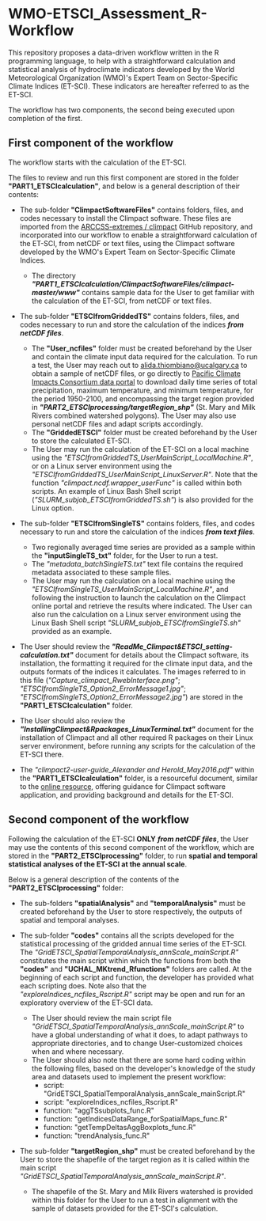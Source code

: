 # **WMO-ETSCI_Assessment_R-Workflow**

This repository proposes a data-driven workflow written in the R programming language, to help with a straightforward calculation and statistical analysis of hydroclimate indicators developed by the World Meteorological Organization (WMO)'s Expert Team on Sector-Specific Climate Indices (ET-SCI). These indicators are hereafter referred to as the ET-SCI. 

The workflow has two components, the second being executed upon completion of the first.


## **First component of the workflow**

The workflow starts with the calculation of the ET-SCI. 

The files to review and run this first component are stored in the folder **"PART1_ETSCIcalculation"**, and below is a general description of their contents:

- The sub-folder **"ClimpactSoftwareFiles"** contains folders, files, and codes necessary to install the Climpact software. These files are imported from the [ARCCSS-extremes / climpact](https://github.com/ARCCSS-extremes/climpact/) GitHub repository, and incorporated into our workflow to enable a straightforward calculation of the ET-SCI, from netCDF or text files, using the Climpact software developed by the WMO's Expert Team on Sector-Specific Climate Indices. 
    - The directory ***"PART1_ETSCIcalculation/ClimpactSoftwareFiles/climpact-master/www"*** contains sample data for the User to get familiar with the calculation of the ET-SCI, from netCDF or text files.

- The sub-folder **"ETSCIfromGriddedTS"** contains folders, files, and codes necessary to run and store the calculation of the indices ***from netCDF files***. 
    - The **"User_ncfiles"** folder must be created beforehand by the User and contain the climate input data required for the calculation. To run a test, the User may reach out to alida.thiombiano@ucalgary.ca to obtain a sample of netCDF files, or go directly to [Pacific Climate Impacts Consortium data portal](https://data.pacificclimate.org/portal/downscaled_cmip6_multi/map/) to download daily time series of total precipitation, maximum temperature, and minimum temperature, for the period 1950-2100, and encompassing the target region provided in ***"PART2_ETSCIprocessing/targetRegion_shp"*** (St. Mary and Milk Rivers combined watershed polygons). The User may also use personal netCDF files and adapt scripts accordingly.
    - The **"GriddedETSCI"** folder must be created beforehand by the User to store the calculated ET-SCI.
    - The User may run the calculation of the ET-SCI on a local machine using the *"ETSCIfromGriddedTS_UserMainScript_LocalMachine.R"*, or on a Linux server environment using the *"ETSCIfromGriddedTS_UserMainScript_LinuxServer.R"*. Note that the function *"climpact.ncdf.wrapper_userFunc"* is called within both scripts. An example of Linux Bash Shell script (*"SLURM_subjob_ETSCIfromGriddedTS.sh"*) is also provided for the Linux option.

- The sub-folder **"ETSCIfromSingleTS"** contains folders, files, and codes necessary to run and store the calculation of the indices ***from text files***. 
    - Two regionally averaged time series are provided as a sample within the **"inputSingleTS_txt"** folder, for the User to run a test.
    - The *"metadata_batchSingleTS.txt"* text file contains the required metadata associated to these sample files.
    - The User may run the calculation on a local machine using the *"ETSCIfromSingleTS_UserMainScript_LocalMachine.R"*, and following the instruction to launch the calculation on the Climpact online portal and retrieve the results where indicated. The User can also run the calculation on a Linux server environment using the Linux Bash Shell script *"SLURM_subjob_ETSCIfromSingleTS.sh"* provided as an example.

- The User should review the ***"ReadMe_Climpact&ETSCI_setting-calculation.txt"*** document for details about the Climpact software, its installation, the formatting it required for the climate input data, and the outputs formats of the indices it calculates. The images referred to in this file (*"Capture_climpact_RwebInterface.png"*; *"ETSCIfromSingleTS_Option2_ErrorMessage1.jpg"*; *"ETSCIfromSingleTS_Option2_ErrorMessage2.jpg"*) are stored in the **"PART1_ETSCIcalculation"** folder.

- The User should also review the ***"InstallingClimpact&Rpackages_LinuxTerminal.txt"*** document for the installation of Climpact and all other required R packages on their Linux server environment, before running any scripts for the calculation of the ET-SCI there.

- The *"climpact2-user-guide_Alexander and Herold_May2016.pdf"* within the **"PART1_ETSCIcalculation"** folder, is a resourceful document, similar to the [online resource](https://github.com/ARCCSS-extremes/climpact/blob/master/www/user_guide/Climpact_user_guide.md), offering guidance for Climpact software application, and providing background and details for the ET-SCI.  


## **Second component of the workflow**

Following the calculation of the ET-SCI **ONLY** ***from netCDF files***, the User may use the contents of this second component of the workflow, which are stored in the **"PART2_ETSCIprocessing"** folder, to run **spatial and temporal statistical analyses of the ET-SCI at the annual scale**.

Below is a general description of the contents of the **"PART2_ETSCIprocessing"** folder:

- The sub-folders **"spatialAnalysis"** and **"temporalAnalysis"** must be created beforehand by the User to store respectively, the outputs of spatial and temporal analyses.

- The sub-folder **"codes"** contains all the scripts developed for the statistical processing of the gridded annual time series of the ET-SCI. The *"GridETSCI_SpatialTemporalAnalysis_annScale_mainScript.R"* constitutes the main script within which the functions from both the **"codes"** and **"UCHAL_MKtrend_Rfunctions"** folders are called. At the beginning of each script and function, the developer has provided what each scripting does. Note also that the *"exploreIndices_ncfiles_Rscript.R"* script may be open and run for an exploratory overview of the ET-SCI data.

    - The User should review the main script file *"GridETSCI_SpatialTemporalAnalysis_annScale_mainScript.R"* to have a global understanding of what it does, to adapt pathways to appropriate directories, and to change User-customized choices when and where necessary.
    - The User should also note that there are some hard coding within the following files, based on the developer's knowledge of the study area and datasets used to implement the present workflow: 
        - script: "GridETSCI_SpatialTemporalAnalysis_annScale_mainScript.R"
        - script: "exploreIndices_ncfiles_Rscript.R"
        - function: "aggTSsubplots_func.R"
        - function: "getIndicesDataRange_forSpatialMaps_func.R"
        - function: "getTempDeltasAggBoxplots_func.R"
        - function: "trendAnalysis_func.R"

- The sub-folder **"targetRegion_shp"** must be created beforehand by the User to store the shapefile of the target region as it is called within the main script *"GridETSCI_SpatialTemporalAnalysis_annScale_mainScript.R"*.
    - The shapefile of the St. Mary and Milk Rivers watershed is provided within this folder for the User to run a test in alignment with the sample of datasets provided for the ET-SCI's calculation.
